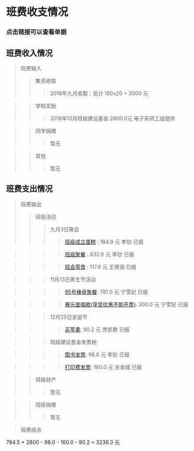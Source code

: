 # 班费收支情况
### 点击链接可以查看单据

## 班费收入情况

> 班费输入
>> 集资收取
>>> 2016年九月收取：总计 150x20 = 3000 元

>> 学校奖励
>>> 2016年12月班级建设基金:2800.0元  电子系研工组提供

>> 同学捐赠
>>> 暂无

>> 其他
>>> 暂无

## 班费支出情况
> 班费输出
>> 班级活动
>>> 九月3日聚会
>>>> [班级成立蛋糕](./receipt/20160903cake.jpg)	: 184.9 元 	李钦 	已报

>>>> [班级聚餐](./receipt/20160903dinner.jpg)	: 832.0 元 	李钦 	已报

>>>> [班会零食](./receipt/20160903snack.jpg) : 117.6 元    王德涵 已报

>>> 11月13日男生节活动

>>>> [95号棒骨聚餐](./receipt/201601113dinner.jpg): 781.0 元	宁雪妃 已报

>>>> [赛乐堡唱歌(享受优惠不能开票)](./receipt/null.png): 300.0 元	宁雪妃 已报

>>> 12月25日圣诞节

>>>> [买苹果](./receipt/20161225apple.jpg): 90.2 元   贾凯歌 已报

>>> 班级建设基金发票税

>>>> [图书发票](./receipt/null.png): 98.0 元     李钦    已报

>>>> [打印费发票](./receipt/null.png): 160.0 元     余金城     已报

>> 班级财产
>>> 暂无

>> 班级捐赠
>>> 暂无

> 班费结余

784.5 + 2800 - 98.0 - 160.0 - 90.2 = 3236.3 元
